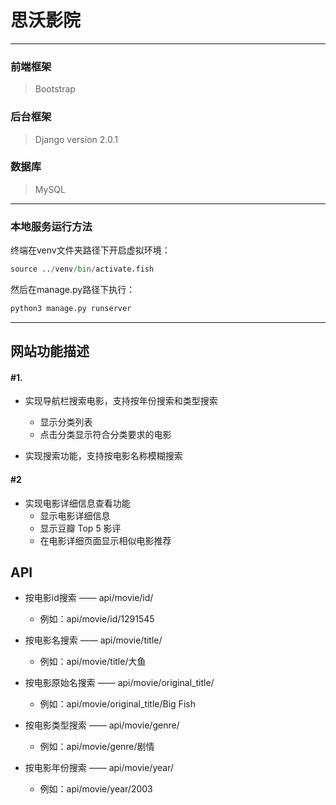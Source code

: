# 思沃影院 #
---
### 前端框架 ###
> Bootstrap

### 后台框架 ###
> Django version 2.0.1

### 数据库 ###
> MySQL

---
### 本地服务运行方法 ###
终端在venv文件夹路径下开启虚拟环境：

```python
source ../venv/bin/activate.fish
```

然后在manage.py路径下执行：
```python
python3 manage.py runserver
```

---

## 网站功能描述


#### #1.
- 实现导航栏搜索电影，支持按年份搜索和类型搜索
    - 显示分类列表
    - 点击分类显示符合分类要求的电影

- 实现搜索功能，支持按电影名称模糊搜索

#### #2
- 实现电影详细信息查看功能
    - 显示电影详细信息
    - 显示豆瓣 Top 5 影评
    - 在电影详细页面显示相似电影推荐

## API

- 按电影id搜索 —— api/movie/id/
    - 例如：api/movie/id/1291545

- 按电影名搜索 —— api/movie/title/
    - 例如：api/movie/title/大鱼

- 按电影原始名搜索 —— api/movie/original_title/
    - 例如：api/movie/original_title/Big Fish

- 按电影类型搜索 —— api/movie/genre/
    - 例如：api/movie/genre/剧情

- 按电影年份搜索 —— api/movie/year/
    - 例如：api/movie/year/2003





















